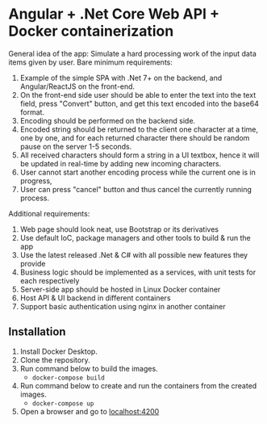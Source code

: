 # Angular + .Net Core Web API + Docker containerization

General idea of the app: Simulate a hard processing work of the input data items given by user.
Bare minimum requirements:
1. Example of the simple SPA with .Net 7+ on the backend, and Angular/ReactJS on the front-end.
2. On the front-end side user should be able to enter the text into the text field, press "Convert" button, and get this text encoded into the base64 format.
3. Encoding should be performed on the backend side.
4. Encoded string should be returned to the client one character at a time, one by one, and for each returned character there should be random pause on the server 1-5 seconds.
5. All received characters should form a string in a UI textbox, hence it will be updated in real-time by adding new incoming characters.
6. User cannot start another encoding process while the current one is in progress, 
7. User can press "cancel" button and thus cancel the currently running process.

Additional requirements:
1. Web page should look neat, use Bootstrap or its derivatives
2. Use default IoC, package managers and other tools to build & run the app
3. Use the latest released .Net & C# with all possible new features they provide
4. Business logic should be implemented as a services, with unit tests for each respectively
5. Server-side app should be hosted in Linux Docker container
6. Host API & UI backend in different containers
7. Support basic authentication using nginx in another container


## Installation

1. Install Docker Desktop.
2. Clone the repository.
3. Run command below to build the images.
	- `docker-compose build`
4. Run command below to create and run the containers from the created images.
	- `docker-compose up`
5. Open a browser and go to [localhost:4200](http://localhost:4200)
	
